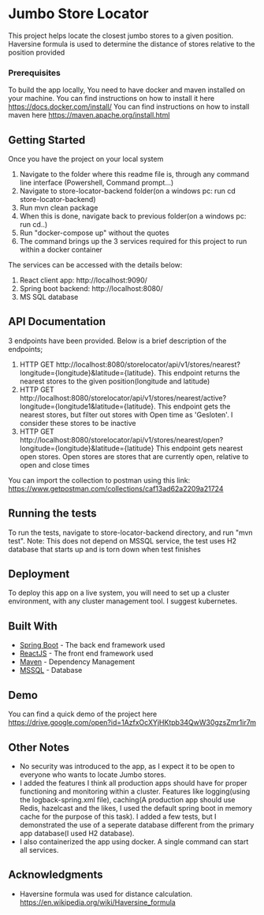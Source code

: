 # Jumbo Store Locator

This project helps locate the closest jumbo stores to a given position. Haversine formula is used to determine the distance of stores relative to the position provided

### Prerequisites

To build the app locally, You need to have docker and maven installed on your machine.
You can find instructions on how to install it here https://docs.docker.com/install/
You can find instructions on how to install maven here https://maven.apache.org/install.html

## Getting Started
Once you have the project on your local system 
1. Navigate to the folder where this readme file is, through any command line interface (Powershell, Command prompt...)
2. Navigate to store-locator-backend folder(on a windows pc: run cd store-locator-backend)
3. Run mvn clean package
4. When this is done, navigate back to previous folder(on a windows pc: run cd..)
2. Run "docker-compose up" without the quotes
3. The command brings up the 3 services required for this project to run within a docker container

The services can be accessed with the details below:
1. React client app: http://localhost:9090/
2. Spring boot backend: http://localhost:8080/
3. MS SQL database

## API Documentation 
3 endpoints have been provided. Below is a brief description of the endpoints;
  1. HTTP GET http://localhost:8080/storelocator/api/v1/stores/nearest?longitude={longitude}&latitude={latitude}.
     This endpoint returns the nearest stores to the given position(longitude and latitude)
  2. HTTP GET http://localhost:8080/storelocator/api/v1/stores/nearest/active?longitude={longitude1&latitude={latitude}.
     This endpoint gets the nearest stores, but filter out stores with Open time as 'Gesloten'. I consider these stores to be inactive
  3. HTTP GET http://localhost:8080/storelocator/api/v1/stores/nearest/open?longitude={longitude}&latitude={latitude}
     This endpoint gets nearest open stores. Open stores are stores that are currently open, relative to open and close times
    
  You can import the collection to postman using this link: https://www.getpostman.com/collections/caf13ad62a2209a21724
 

## Running the tests

To run the tests, navigate to store-locator-backend directory, and run "mvn test".
Note: This does not depend on MSSQL service, the test uses H2 database that starts up and is torn down when test finishes


## Deployment

To deploy this app on a live system, you will need to set up a cluster environment, with any cluster management tool. I suggest kubernetes. 
## Built With

* [Spring Boot](https://docs.spring.io/spring-boot/docs/current/reference/html/) - The back end framework used
* [ReactJS](https://reactjs.org/docs/getting-started.html) - The front end framework used
* [Maven](https://maven.apache.org/) - Dependency Management
* [MSSQL](https://docs.microsoft.com/en-us/sql/) - Database

## Demo
You can find a quick demo of the project here https://drive.google.com/open?id=1AzfxOcXYjHKtpb34QwW30gzsZmr1ir7m

## Other Notes
- No security was introduced to the app, as I expect it to be open to everyone who wants to locate Jumbo stores.
- I added the features I think all production apps should have for proper functioning and monitoring within a cluster. Features like logging(using the logback-spring.xml file), caching(A production app should use Redis, hazelcast and the likes, I used the default spring boot in memory cache for the purpose of this task). I added a few tests, but I demonstrated the use of a seperate database different from the primary app database(I used H2 database).
- I also containerized the app using docker. A single command can start all services. 

## Acknowledgments

* Haversine formula was used for distance calculation. https://en.wikipedia.org/wiki/Haversine_formula
